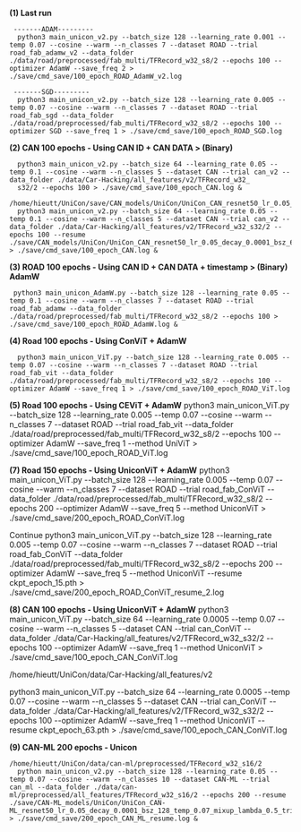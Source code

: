 **(1) Last run**

```
 -------ADAM---------
  python3 main_unicon_v2.py --batch_size 128 --learning_rate 0.001 --temp 0.07 --cosine --warm --n_classes 7 --dataset ROAD --trial road_fab_adamw_v2 --data_folder ./data/road/preprocessed/fab_multi/TFRecord_w32_s8/2 --epochs 100 --optimizer AdamW --save_freq 2 > ./save/cmd_save/100_epoch_ROAD_AdamW_v2.log

 -------SGD---------
  python3 main_unicon_v2.py --batch_size 128 --learning_rate 0.005 --temp 0.07 --cosine --warm --n_classes 7 --dataset ROAD --trial road_fab_sgd --data_folder ./data/road/preprocessed/fab_multi/TFRecord_w32_s8/2 --epochs 100 --optimizer SGD --save_freq 1 > ./save/cmd_save/100_epoch_ROAD_SGD.log
```

**(2) CAN 100 epochs - Using CAN ID + CAN DATA > (Binary)**

```
  python3 main_unicon_v2.py --batch_size 64 --learning_rate 0.05 --temp 0.1 --cosine --warm --n_classes 5 --dataset CAN --trial can_v2 --data_folder ./data/Car-Hacking/all_features/v2/TFRecord_w32_
  s32/2 --epochs 100 > ./save/cmd_save/100_epoch_CAN.log &

/home/hieutt/UniCon/save/CAN_models/UniCon/UniCon_CAN_resnet50_lr_0.05_decay_0.0001_bsz_64_temp_0.1_mixup_lambda_0.5_trial_can_v2_101424_160529_cosine_warm/ckpt_epoch_20.pth
  python3 main_unicon_v2.py --batch_size 64 --learning_rate 0.05 --temp 0.1 --cosine --warm --n_classes 5 --dataset CAN --trial can_v2 --data_folder ./data/Car-Hacking/all_features/v2/TFRecord_w32_s32/2 --epochs 100 --resume ./save/CAN_models/UniCon/UniCon_CAN_resnet50_lr_0.05_decay_0.0001_bsz_64_temp_0.1_mixup_lambda_0.5_trial_can_v2_101424_160529_cosine_warm/ckpt_epoch_20.pth > ./save/cmd_save/100_epoch_CAN.log &
```

**(3) ROAD 100 epochs - Using CAN ID + CAN DATA + timestamp > (Binary) AdamW**

```
 python3 main_unicon_AdamW.py --batch_size 128 --learning_rate 0.05 --temp 0.1 --cosine --warm --n_classes 7 --dataset ROAD --trial road_fab_adamw --data_folder ./data/road/preprocessed/fab_multi/TFRecord_w32_s8/2 --epochs 100 > ./save/cmd_save/100_epoch_ROAD_AdamW.log &
```

**(4) Road 100 epochs - Using ConViT + AdamW**

```
  python3 main_unicon_ViT.py --batch_size 128 --learning_rate 0.005 --temp 0.07 --cosine --warm --n_classes 7 --dataset ROAD --trial road_fab_vit --data_folder ./data/road/preprocessed/fab_multi/TFRecord_w32_s8/2 --epochs 100 --optimizer AdamW --save_freq 1 > ./save/cmd_save/100_epoch_ROAD_ViT.log
```

**(5) Road 100 epochs - Using CEViT + AdamW**
python3 main_unicon_ViT.py --batch_size 128 --learning_rate 0.005 --temp 0.07 --cosine --warm --n_classes 7 --dataset ROAD --trial road_fab_vit --data_folder ./data/road/preprocessed/fab_multi/TFRecord_w32_s8/2 --epochs 100 --optimizer AdamW --save_freq 1 --method UniViT > ./save/cmd_save/100_epoch_ROAD_ViT.log

**(7) Road 150 epochs - Using UniconViT + AdamW**
python3 main_unicon_ViT.py --batch_size 128 --learning_rate 0.005 --temp 0.07 --cosine --warm --n_classes 7 --dataset ROAD --trial road_fab_ConViT --data_folder ./data/road/preprocessed/fab_multi/TFRecord_w32_s8/2 --epochs 200 --optimizer AdamW --save_freq 5 --method UniconViT > ./save/cmd_save/200_epoch_ROAD_ConViT.log

Continue
python3 main_unicon_ViT.py --batch_size 128 --learning_rate 0.005 --temp 0.07 --cosine --warm --n_classes 7 --dataset ROAD --trial road_fab_ConViT --data_folder ./data/road/preprocessed/fab_multi/TFRecord_w32_s8/2 --epochs 200 --optimizer AdamW --save_freq 5 --method UniconViT --resume ckpt_epoch_15.pth > ./save/cmd_save/200_epoch_ROAD_ConViT_resume_2.log

**(8) CAN 100 epochs - Using UniconViT + AdamW**
python3 main_unicon_ViT.py --batch_size 64 --learning_rate 0.0005 --temp 0.07 --cosine --warm --n_classes 5 --dataset CAN --trial can_ConViT --data_folder ./data/Car-Hacking/all_features/v2/TFRecord_w32_s32/2 --epochs 100 --optimizer AdamW --save_freq 1 --method UniconViT > ./save/cmd_save/100_epoch_CAN_ConViT.log

/home/hieutt/UniCon/data/Car-Hacking/all_features/v2

python3 main_unicon_ViT.py --batch_size 64 --learning_rate 0.0005 --temp 0.07 --cosine --warm --n_classes 5 --dataset CAN --trial can_ConViT --data_folder ./data/Car-Hacking/all_features/v2/TFRecord_w32_s32/2 --epochs 100 --optimizer AdamW --save_freq 1 --method UniconViT --resume ckpt_epoch_63.pth > ./save/cmd_save/100_epoch_CAN_ConViT.log

**(9) CAN-ML 200 epochs - Unicon**

```
/home/hieutt/UniCon/data/can-ml/preprocessed/TFRecord_w32_s16/2
  python main_unicon_v2.py --batch_size 128 --learning_rate 0.05 --temp 0.07 --cosine --warm --n_classes 10 --dataset CAN-ML --trial can_ml --data_folder ./data/can-ml/preprocessed/all_features/TFRecord_w32_s16/2 --epochs 200 --resume ./save/CAN-ML_models/UniCon/UniCon_CAN-ML_resnet50_lr_0.05_decay_0.0001_bsz_128_temp_0.07_mixup_lambda_0.5_trial_can_ml_cosine_warm/ckpt_epoch_160.pth > ./save/cmd_save/200_epoch_CAN_ML_resume.log &
```
